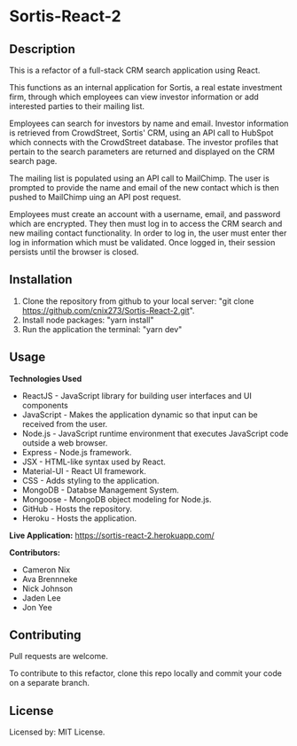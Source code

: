 # Sortis-React-2

## Description

This is a refactor of a full-stack CRM search application using React.

This functions as an internal application for Sortis, a real estate investment firm, through which employees can view investor information or add interested parties to their mailing list.

Employees can search for investors by name and email. Investor information is retrieved from CrowdStreet, Sortis' CRM, using an API call to HubSpot which connects with the CrowdStreet database. The investor profiles that pertain to the search parameters are returned and displayed on the CRM search page.

The mailing list is populated using an API call to MailChimp. The user is prompted to provide the name and email of the new contact which is then pushed to MailChimp uing an API post request.

Employees must create an account with a username, email, and password which are encrypted. They then must log in to access the CRM search and new mailing contact functionality. In order to log in, the user must enter ther log in information which must be validated. Once logged in, their session persists until the browser is closed.

## Installation

1. Clone the repository from github to your local server: "git clone https://github.com/cnix273/Sortis-React-2.git".
2. Install node packages: "yarn install"
5. Run the application the terminal: "yarn dev"

## Usage

**Technologies Used**
* ReactJS - JavaScript library for building user interfaces and UI components
* JavaScript - Makes the application dynamic so that input can be received from the user.
* Node.js - JavaScript runtime environment that executes JavaScript code outside a web browser.
* Express - Node.js framework.
* JSX - HTML-like syntax used by React.
* Material-UI - React UI framework.
* CSS - Adds styling to the application.
* MongoDB - Databse Management System.
* Mongoose - MongoDB object modeling for Node.js.
* GitHub - Hosts the repository.
* Heroku - Hosts the application.

**Live Application:** https://sortis-react-2.herokuapp.com/

**Contributors:**
* Cameron Nix
* Ava Brennneke
* Nick Johnson
* Jaden Lee
* Jon Yee

## Contributing

Pull requests are welcome.

To contribute to this refactor, clone this repo locally and commit your code on a separate branch.

## License

Licensed by: MIT License.
